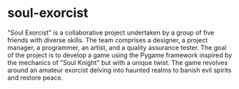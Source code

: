 # soul-exorcist
 "Soul Exorcist" is a collaborative project undertaken by a group of five friends with diverse skills. The team comprises a designer, a project manager, a programmer, an artist, and a quality assurance tester. The goal of the project is to develop a game using the Pygame framework inspired by the mechanics of "Soul Knight" but with a unique twist. The game revolves around an amateur exorcist delving into haunted realms to banish evil spirits and restore peace.

